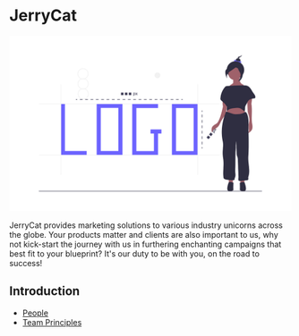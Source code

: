 # JerryCat

![Team Logo](./logo.png)

JerryCat provides marketing solutions to various industry unicorns across the globe. Your products matter and clients are also important to us, why not kick-start the journey with us in furthering enchanting campaigns that best fit to your blueprint? It's our duty to be with you, on the road to success! 

Introduction
---

- [People](./team/)
- [Team Principles](./team_principles.md)
